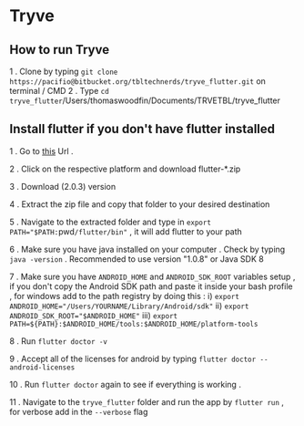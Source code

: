 # Tryve

## How to run Tryve

1 . Clone by typing `git clone https://pacifio@bitbucket.org/tbltechnerds/tryve_flutter.git` on terminal / CMD
2 . Type `cd tryve_flutter`/Users/thomaswoodfin/Documents/TRVETBL/tryve_flutter

## Install flutter if you don't have flutter installed

1 . Go to [this](https://flutter.dev/docs/get-started/install) Url .

2 . Click on the respective platform and download flutter-*.zip

3 . Download (2.0.3) version

4 . Extract the zip file and copy that folder to your desired destination

5 . Navigate to the extracted folder and type in `export PATH="$PATH:`pwd`/flutter/bin"` , it will add flutter to your path

6 . Make sure you have java installed on your computer . Check by typing `java -version` . Recommended to use version "1.0.8" or Java SDK 8

7 . Make sure you have `ANDROID_HOME` and `ANDROID_SDK_ROOT` variables setup , if you don't copy the Android SDK path and paste it inside your bash profile , for windows add to the path registry by doing this :
i) `export ANDROID_HOME="/Users/YOURNAME/Library/Android/sdk"`
ii) `export ANDROID_SDK_ROOT="$ANDROID_HOME"`
iii) `export PATH=${PATH}:$ANDROID_HOME/tools:$ANDROID_HOME/platform-tools`

8 . Run `flutter doctor -v`

9 . Accept all of the licenses for android by typing `flutter doctor --android-licenses`

10 . Run `flutter doctor` again to see if everything is working .

11 . Navigate to the `tryve_flutter` folder and run the app by `flutter run` , for verbose add in the `--verbose` flag
